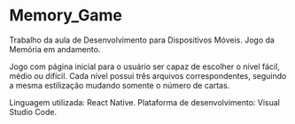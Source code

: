 # Memory_Game
Trabalho da aula de Desenvolvimento para Dispositivos Móveis. Jogo da Memória em andamento.

Jogo com página inicial para o usuário ser capaz de escolher o nível fácil, médio ou difícil. Cada nível possui três arquivos correspondentes, seguindo a mesma estilização mudando somente o número de cartas.

Linguagem utilizada: React Native. Plataforma de desenvolvimento: Visual Studio Code.
